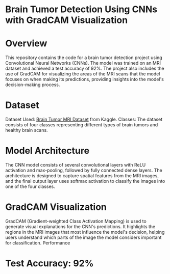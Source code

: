 # Brain Tumor Detection Using CNNs with GradCAM Visualization
# Overview
This repository contains the code for a brain tumor detection project using Convolutional Neural Networks (CNNs). The model was trained on an MRI dataset and achieved a test accuracy of 92%. The project also includes the use of GradCAM for visualizing the areas of the MRI scans that the model focuses on when making its predictions, providing insights into the model's decision-making process.
# Dataset
Dataset Used: [Brain Tumor MRI Dataset](https://www.kaggle.com/datasets/masoudnickparvar/brain-tumor-mri-dataset) from Kaggle.
Classes: The dataset consists of four classes representing different types of brain tumors and healthy brain scans.
# Model Architecture
The CNN model consists of several convolutional layers with ReLU activation and max-pooling, followed by fully connected dense layers. The architecture is designed to capture spatial features from the MRI images, and the final output layer uses softmax activation to classify the images into one of the four classes.
# GradCAM Visualization
GradCAM (Gradient-weighted Class Activation Mapping) is used to generate visual explanations for the CNN's predictions. It highlights the regions in the MRI images that most influence the model's decision, helping users understand which parts of the image the model considers important for classification.
Performance
# Test Accuracy: 92%
